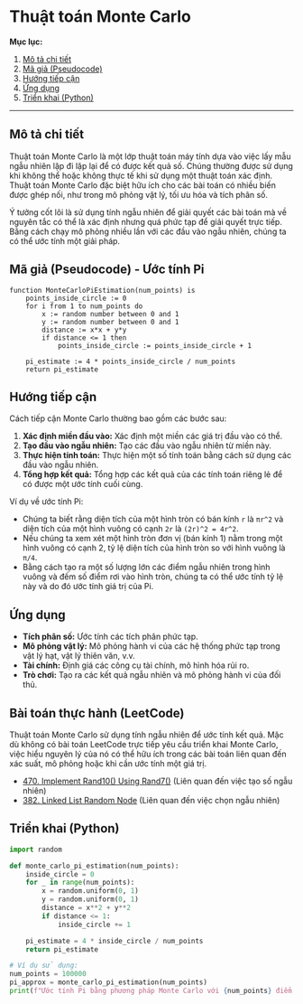 
# Thuật toán Monte Carlo

**Mục lục:**

1.  [Mô tả chi tiết](#mô-tả-chi-tiết)
2.  [Mã giả (Pseudocode)](#mã-giả-pseudocode)
3.  [Hướng tiếp cận](#hướng-tiếp-cận)
4.  [Ứng dụng](#ứng-dụng)
5.  [Triển khai (Python)](#triển-khai-python)

---

## Mô tả chi tiết

Thuật toán Monte Carlo là một lớp thuật toán máy tính dựa vào việc lấy mẫu ngẫu nhiên lặp đi lặp lại để có được kết quả số. Chúng thường được sử dụng khi không thể hoặc không thực tế khi sử dụng một thuật toán xác định. Thuật toán Monte Carlo đặc biệt hữu ích cho các bài toán có nhiều biến được ghép nối, như trong mô phỏng vật lý, tối ưu hóa và tích phân số.

Ý tưởng cốt lõi là sử dụng tính ngẫu nhiên để giải quyết các bài toán mà về nguyên tắc có thể là xác định nhưng quá phức tạp để giải quyết trực tiếp. Bằng cách chạy mô phỏng nhiều lần với các đầu vào ngẫu nhiên, chúng ta có thể ước tính một giải pháp.

## Mã giả (Pseudocode) - Ước tính Pi

```
function MonteCarloPiEstimation(num_points) is
    points_inside_circle := 0
    for i from 1 to num_points do
        x := random number between 0 and 1
        y := random number between 0 and 1
        distance := x*x + y*y
        if distance <= 1 then
            points_inside_circle := points_inside_circle + 1

    pi_estimate := 4 * points_inside_circle / num_points
    return pi_estimate
```

## Hướng tiếp cận

Cách tiếp cận Monte Carlo thường bao gồm các bước sau:

1.  **Xác định miền đầu vào:** Xác định một miền các giá trị đầu vào có thể.
2.  **Tạo đầu vào ngẫu nhiên:** Tạo các đầu vào ngẫu nhiên từ miền này.
3.  **Thực hiện tính toán:** Thực hiện một số tính toán bằng cách sử dụng các đầu vào ngẫu nhiên.
4.  **Tổng hợp kết quả:** Tổng hợp các kết quả của các tính toán riêng lẻ để có được một ước tính cuối cùng.

Ví dụ về ước tính Pi:

*   Chúng ta biết rằng diện tích của một hình tròn có bán kính `r` là `πr^2` và diện tích của một hình vuông có cạnh `2r` là `(2r)^2 = 4r^2`.
*   Nếu chúng ta xem xét một hình tròn đơn vị (bán kính 1) nằm trong một hình vuông có cạnh 2, tỷ lệ diện tích của hình tròn so với hình vuông là `π/4`.
*   Bằng cách tạo ra một số lượng lớn các điểm ngẫu nhiên trong hình vuông và đếm số điểm rơi vào hình tròn, chúng ta có thể ước tính tỷ lệ này và do đó ước tính giá trị của Pi.

## Ứng dụng

*   **Tích phân số:** Ước tính các tích phân phức tạp.
*   **Mô phỏng vật lý:** Mô phỏng hành vi của các hệ thống phức tạp trong vật lý hạt, vật lý thiên văn, v.v.
*   **Tài chính:** Định giá các công cụ tài chính, mô hình hóa rủi ro.
*   **Trò chơi:** Tạo ra các kết quả ngẫu nhiên và mô phỏng hành vi của đối thủ.

## Bài toán thực hành (LeetCode)

Thuật toán Monte Carlo sử dụng tính ngẫu nhiên để ước tính kết quả. Mặc dù không có bài toán LeetCode trực tiếp yêu cầu triển khai Monte Carlo, việc hiểu nguyên lý của nó có thể hữu ích trong các bài toán liên quan đến xác suất, mô phỏng hoặc khi cần ước tính một giá trị.

*   [470. Implement Rand10() Using Rand7()](https://leetcode.com/problems/implement-rand10-using-rand7/) (Liên quan đến việc tạo số ngẫu nhiên)
*   [382. Linked List Random Node](https://leetcode.com/problems/linked-list-random-node/) (Liên quan đến việc chọn ngẫu nhiên)

## Triển khai (Python)

```python
import random

def monte_carlo_pi_estimation(num_points):
    inside_circle = 0
    for _ in range(num_points):
        x = random.uniform(0, 1)
        y = random.uniform(0, 1)
        distance = x**2 + y**2
        if distance <= 1:
            inside_circle += 1

    pi_estimate = 4 * inside_circle / num_points
    return pi_estimate

# Ví dụ sử dụng:
num_points = 100000
pi_approx = monte_carlo_pi_estimation(num_points)
print(f"Ước tính Pi bằng phương pháp Monte Carlo với {num_points} điểm: {pi_approx}")
```
